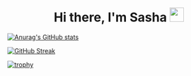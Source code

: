 
<h1 align="center">Hi there, I'm Sasha</a> 
<img src="https://github.com/blackcater/blackcater/raw/main/images/Hi.gif" height="32"/></h1>

[![Anurag's GitHub stats](https://github-readme-stats.vercel.app/api?username=sashatv126)](https://github.com/sashatv126/github-readme-stats)

[![GitHub Streak](https://github-readme-streak-stats.herokuapp.com/?user=sashatv126)](https://git.io/streak-stats)

[![trophy](https://github-profile-trophy.vercel.app/?username=sashatv126)](https://github.com/sashatv126/github-profile-trophy)
<!--

**sashatv126/sashatv126** is a ✨ _special_ ✨ repository because its `README.md` (this file) appears on your GitHub profile.

Here are some ideas to get you started:

- 🔭 I’m currently working on ...
- 🌱 I’m currently learning ...
- 👯 I’m looking to collaborate on ...
- 🤔 I’m looking for help with ...
- 💬 Ask me about ...
- 📫 How to reach me: ...
- 😄 Pronouns: ...
- ⚡ Fun fact: ...
-->
